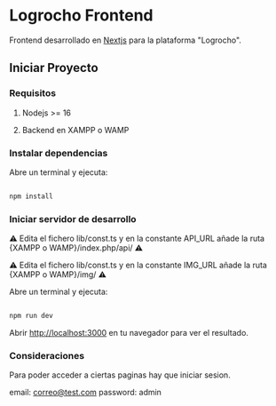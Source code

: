 # Logrocho Frontend

Frontend desarrollado en [Nextjs](https://nextjs.org/) para la plataforma "Logrocho".

## Iniciar Proyecto

### Requisitos

1. Nodejs >= 16

2. Backend en XAMPP o WAMP

### Instalar dependencias

Abre un terminal y ejecuta:

```bash

npm install

```

### Iniciar servidor de desarrollo

⚠️ Edita el fichero lib/const.ts y en la constante API_URL añade la ruta {XAMPP o WAMP}/index.php/api/ ⚠️

⚠️ Edita el fichero lib/const.ts y en la constante IMG_URL añade la ruta {XAMPP o WAMP}/img/ ⚠️

Abre un terminal y ejecuta:

```bash

npm run dev

```

Abrir [http://localhost:3000](http://localhost:3000) en tu navegador para ver el resultado.


### Consideraciones

Para poder acceder a ciertas paginas hay que iniciar sesion.

email: correo@test.com
password: admin